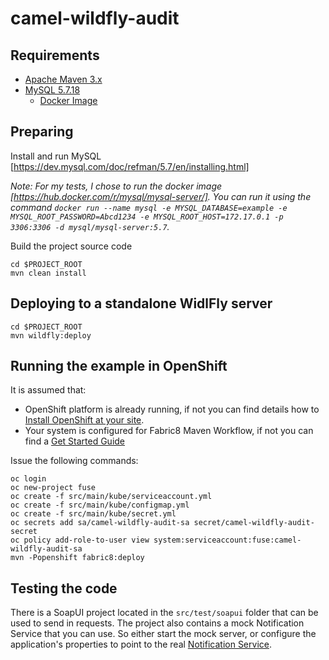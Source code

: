 # camel-wildfly-audit

## Requirements

- [Apache Maven 3.x](http://maven.apache.org)
- [MySQL 5.7.18](https://www.mysql.com/oem/)
  - [Docker Image](https://hub.docker.com/r/mysql/mysql-server/)

## Preparing

Install and run MySQL [https://dev.mysql.com/doc/refman/5.7/en/installing.html]

_Note: For my tests, I chose to run the docker image [https://hub.docker.com/r/mysql/mysql-server/]. You can run it using the command `docker run --name mysql -e MYSQL_DATABASE=example -e MYSQL_ROOT_PASSWORD=Abcd1234 -e MYSQL_ROOT_HOST=172.17.0.1 -p 3306:3306 -d mysql/mysql-server:5.7`._

Build the project source code

```
cd $PROJECT_ROOT
mvn clean install
```

## Deploying to a standalone WidlFly server

```
cd $PROJECT_ROOT
mvn wildfly:deploy
```

## Running the example in OpenShift

It is assumed that:

- OpenShift platform is already running, if not you can find details how to [Install OpenShift at your site](https://docs.openshift.com/container-platform/3.9/install_config/index.html).
- Your system is configured for Fabric8 Maven Workflow, if not you can find a [Get Started Guide](https://access.redhat.com/documentation/en-us/red_hat_fuse/7.0/html/fuse_on_openshift_guide/)

Issue the following commands:

```
oc login
oc new-project fuse
oc create -f src/main/kube/serviceaccount.yml
oc create -f src/main/kube/configmap.yml
oc create -f src/main/kube/secret.yml
oc secrets add sa/camel-wildfly-audit-sa secret/camel-wildfly-audit-secret
oc policy add-role-to-user view system:serviceaccount:fuse:camel-wildfly-audit-sa
mvn -Popenshift fabric8:deploy
```

## Testing the code

There is a SoapUI project located in the `src/test/soapui` folder that can be used to send in requests. The project also contains a mock Notification Service that you can use. So either start the mock server, or configure the application's properties to point to the real [Notification Service](https://github.com/joshdreagan/camel-wildfly-notification).
